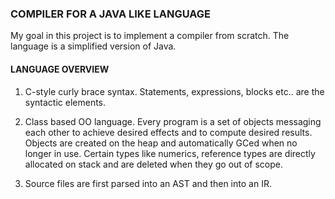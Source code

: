 ### COMPILER FOR A JAVA LIKE LANGUAGE

My goal in this project is to implement a compiler from scratch. The language
is a simplified version of Java. 

#### LANGUAGE OVERVIEW

1.  C-style curly brace syntax. Statements, expressions, blocks etc.. are the
syntactic elements.

2.  Class based OO language. Every program is a set of objects messaging each
other to achieve desired effects and to compute desired results. Objects are
created on the heap and automatically GCed when no longer in use. Certain types
like numerics, reference types are directly allocated on stack and are deleted
when they go out of scope. 

3.  Source files are first parsed into an AST and then into an IR.
